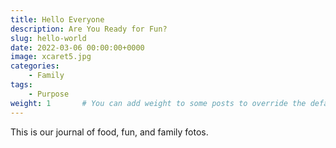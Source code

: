 ```yaml
---
title: Hello Everyone
description: Are You Ready for Fun? 
slug: hello-world
date: 2022-03-06 00:00:00+0000
image: xcaret5.jpg
categories:
    - Family
tags:
    - Purpose
weight: 1       # You can add weight to some posts to override the default sorting (date descending)
---
```


This is our journal of food, fun, and family fotos. 

